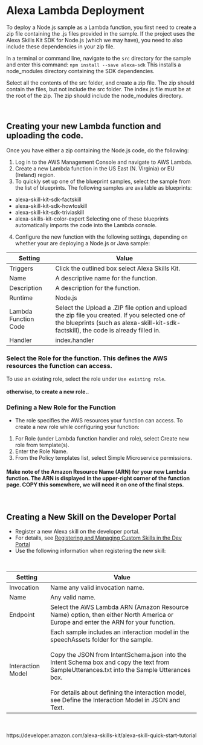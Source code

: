 Alexa Lambda Deployment
===============

To deploy a Node.js sample as a Lambda function, you first need to create a zip file containing the .js files provided in the sample. If the project uses the Alexa Skills Kit SDK for Node.js (which we may have), you need to also include these dependencies in your zip file.

In a terminal or command line, navigate to the `src` directory for the sample and enter this command:
`npm install --save alexa-sdk`
This installs a node_modules directory containing the SDK dependencies.

Select all the contents of the src folder, and create a zip file.
The zip should contain the files, but not include the src folder. The index.js file must be at the root of the zip. The zip should include the node_modules directory.

<br>

## Creating your new Lambda function and uploading the code.

Once you have either a zip containing the Node.js code, do the following:
1. Log in to the AWS Management Console and navigate to AWS Lambda.
2. Create a new Lambda function in the US East (N. Virginia) or EU (Ireland) region.
3. To quickly set up one of the blueprint samples, select the sample from the list of blueprints. The following samples are available as blueprints:
  * alexa-skill-kit-sdk-factskill
  * alexa-skill-kit-sdk-howtoskill
  * alexa-skill-kit-sdk-triviaskill
  * alexa-skills-kit-color-expert
Selecting one of these blueprints automatically imports the code into the Lambda console.
4. Configure the new function with the following settings, depending on whether your are deploying a Node.js or Java sample:

| Setting       | Value         |
| ------------- | ------------- |
| Triggers      | Click the outlined box select Alexa Skills Kit.  |
| Name          | A descriptive name for the function.  |
| Description   | A description for the function.  |
| Runtime       | Node.js  |
| Lambda Function Code  | 	Select the Upload a .ZIP file option and upload the zip file you created. If you selected one of the blueprints (such as alexa-skill-kit-sdk-factskill), the code is already filled in.|
| Handler       |  index.handler |

### Select the Role for the function. This defines the AWS resources the function can access.

To use an existing role, select the role under `Use existing role`.
<br>
<br>
**otherwise, to create a new role..**
<br>
### Defining a New Role for the Function

- The role specifies the AWS resources your function can access. To create a new role while configuring your function:
1. For Role (under Lambda function handler and role), select Create new role from template(s).
2. Enter the Role Name.
3. From the Policy templates list, select Simple Microservice permissions.

#### Make note of the Amazon Resource Name (ARN) for your new Lambda function. The ARN is displayed in the upper-right corner of the function page. COPY this somewhere, we will need it on one of the final steps.

<br>

## Creating a New Skill on the Developer Portal

- Register a new Alexa skill on the developer portal.
- For details, see [Registering and Managing Custom Skills in the Dev Portal](https://developer.amazon.com/public/solutions/alexa/alexa-skills-kit/docs/registering-and-managing-alexa-skills-in-the-developer-portal)
- Use the following information when registering the new skill:

<br>

| Setting |	Value |
| ------- | ----- |
| Invocation | Name	any valid invocation name. |
| Name |	Any valid name. |
| Endpoint |	Select the AWS Lambda ARN (Amazon Resource Name) option, then either North America or Europe and enter the ARN for your function. |
| Interaction Model |	Each sample includes an interaction model in the speechAssets folder for the sample. <br><br>Copy the JSON from IntentSchema.json into the Intent Schema box and copy the text from SampleUtterances.txt into the Sample Utterances box. <br><br>For details about defining the interaction model, see Define the Interaction Model in JSON and Text. |





<br>
<br>
https://developer.amazon.com/alexa-skills-kit/alexa-skill-quick-start-tutorial